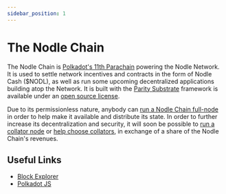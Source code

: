```yaml
---
sidebar_position: 1
---
```


# The Nodle Chain
The Nodle Chain is [Polkadot's 11th Parachain](https://wiki.polkadot.network/docs/learn-parachains) powering the Nodle Network. It is used to settle network incentives and contracts in the form of Nodle Cash ($NODL), as well as run some upcoming decentralized applications building atop the Network. It is built with the [Parity Substrate](https://substrate.io/) framework is available under an [open source license](https://github.com/NodleCode/chain).

Due to its permissionless nature, anybody can [run a Nodle Chain full-node](run-a-node) in order to help make it available and distribute its state. In order to further increase its decentralization and security, it will soon be possible to [run a collator node](become-a-collator) or [help choose collators](stake-your-nodle-cash), in exchange of a share of the Nodle Chain's revenues.

## Useful Links
- [Block Explorer](https://nodle.subscan.io/)
- [Polkadot JS](https://polkadot.js.org/apps/?rpc=wss%3A%2F%2Fnodle-parachain.api.onfinality.io%2Fpublic-ws#/explorer)